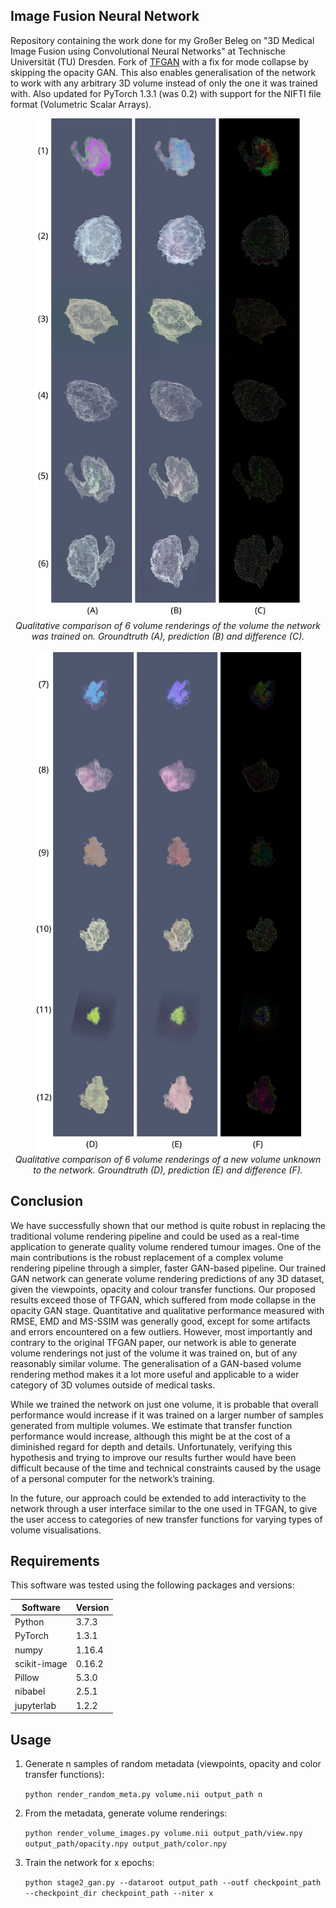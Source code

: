 ## Image Fusion Neural Network

Repository containing the work done for my Großer Beleg on "3D Medical Image Fusion using Convolutional Neural Networks" at Technische Universität (TU) Dresden. Fork of [TFGAN](https://github.com/matthewberger/tfgan) with a fix for mode collapse by skipping the opacity GAN. This also enables generalisation of the network to work with any arbitrary 3D volume instead of only the one it was trained with. Also updated for PyTorch 1.3.1 (was 0.2) with support for the NIFTI file format (Volumetric Scalar Arrays).

<p align="center">
   <img src="https://raw.githubusercontent.com/starkgate/ImageFusionNeuralNetwork/master/results1.png" height="800"><br>
   <i>Qualitative comparison of 6 volume renderings of the volume the network was trained on. Groundtruth (A), prediction (B) and difference (C).</i><br><br>
   <img src="https://raw.githubusercontent.com/starkgate/ImageFusionNeuralNetwork/master/results2.png" height="800"><br>
   <i>Qualitative comparison of 6 volume renderings of a new volume unknown to the network. Groundtruth (D), prediction (E) and difference (F).</i><br>
</p>

## Conclusion

We have successfully shown that our method is quite robust in replacing the traditional volume rendering pipeline and could be used as a real-time application to generate quality volume rendered tumour images. One of the main contributions is the robust replacement of a complex volume rendering pipeline through a simpler, faster GAN-based pipeline. Our trained GAN network can generate volume rendering predictions of any 3D dataset, given the viewpoints, opacity and colour transfer functions. Our proposed results exceed those of TFGAN, which suffered from mode collapse in the opacity GAN stage. Quantitative and qualitative performance measured with RMSE, EMD and MS-SSIM was generally good, except for some artifacts and errors encountered on a few outliers. However, most importantly and contrary to the
original TFGAN paper, our network is able to generate volume renderings not just of the volume it was
trained on, but of any reasonably similar volume. The generalisation of a GAN-based volume rendering method makes it a lot more useful and applicable to a  wider category of 3D volumes outside of medical tasks.

While we trained the network on just one volume, it is probable that overall performance would increase
if it was trained on a larger number of samples generated from multiple volumes. We estimate that
transfer function performance would increase, although this might be at the cost of a diminished regard
for depth and details. Unfortunately, verifying this hypothesis and trying to improve our results further
would have been difficult because of the time and technical constraints caused by the usage of a personal
computer for the network’s training.

In the future, our approach could be extended to add interactivity to the network through a user interface similar to the one used in TFGAN, to give the user access to categories of new transfer functions for varying types of volume visualisations.

## Requirements

This software was tested using the following packages and versions:

| Software     | Version |
| ------------ | ------- |
| Python       | 3.7.3   |
| PyTorch      | 1.3.1   |
| numpy        | 1.16.4  |
| scikit-image | 0.16.2  |
| Pillow       | 5.3.0   |
| nibabel      | 2.5.1   |
| jupyterlab   | 1.2.2   |

## Usage

1. Generate n samples of random metadata (viewpoints, opacity and color transfer functions):

   `python render_random_meta.py volume.nii output_path n`
   
2. From the metadata, generate volume renderings:

   `python render_volume_images.py volume.nii output_path/view.npy output_path/opacity.npy output_path/color.npy`
   
3. Train the network for x epochs:

   `python stage2_gan.py --dataroot output_path --outf checkpoint_path --checkpoint_dir checkpoint_path --niter x`
